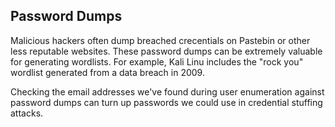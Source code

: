 ## Password Dumps

Malicious hackers often dump breached crecentials on Pastebin or other less reputable websites. These password dumps can be extremely valuable for generating wordlists. For example, Kali Linu includes the "rock you" wordlist generated from a data breach in 2009.

Checking the email addresses we've found during user enumeration against password dumps can turn up passwords we could use in credential stuffing attacks.
